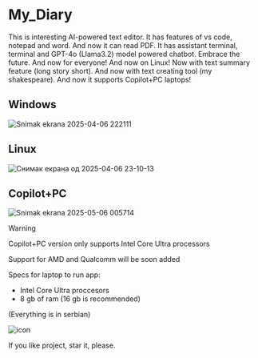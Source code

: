 # My_Diary
This is interesting AI-powered text editor. It has features of vs code, notepad and word. And now it can read PDF. It has assistant terminal, terminal and GPT-4o (Llama3.2) model powered chatbot. Embrace the future. And now for everyone! And now on Linux! Now with text summary feature (long story short). And now with text creating tool (my shakespeare). And now it supports Copilot+PC laptops!

## Windows

![Snimak ekrana 2025-04-06 222111](https://github.com/user-attachments/assets/be8758cc-1756-441f-825c-47e2071d15e6)

## Linux

![Снимак екрана од 2025-04-06 23-10-13](https://github.com/user-attachments/assets/681349e8-f4fd-49a8-b3ae-1b71ebed3013)

## Copilot+PC

![Snimak ekrana 2025-05-06 005714](https://github.com/user-attachments/assets/f33ddf6c-01c5-4db2-85d2-7843365bf751)

> [!Warning]
> Copilot+PC version only supports Intel Core Ultra processors
>
> Support for AMD and Qualcomm will be soon added
>
> Specs for laptop to run app:
> - Intel Core Ultra proccesors
> - 8 gb of ram (16 gb is recommended)

(Everything is in serbian)

![icon](https://github.com/Anonymous6598/My_Diary/assets/121385046/9d438e37-8822-4608-8458-df8b9f93b4bd)

If you like project, star it, please.
